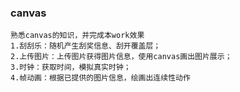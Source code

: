 ### canvas

    熟悉canvas的知识，并完成本work效果
    1.刮刮乐：随机产生刮奖信息、刮开覆盖层；
    2.上传图片：上传图片获得图片信息，使用canvas画出图片展示；
    3.时钟：获取时间，模拟真实时钟；
    4.帧动画：根据已提供的图片信息，绘画出连续性动作
